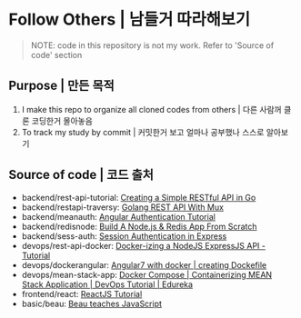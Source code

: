 Follow Others | 남들거 따라해보기
==============

> NOTE: code in this repository is not my work. Refer to 'Source of code' section

## Purpose | 만든 목적
1. I make this repo to organize all cloned codes from others | 다른 사람꺼 클론 코딩한거 몰아놓음
2. To track my study by commit | 커밋한거 보고 얼마나 공부했나 스스로 알아보기

## Source of code | 코드 출처
- backend/rest-api-tutorial: [Creating a Simple RESTful API in Go](https://youtu.be/W5b64DXeP0o)
- backend/restapi-traversy: [Golang REST API With Mux](https://youtu.be/SonwZ6MF5BE)
- backend/meanauth: [Angular Authentication Tutorial](https://www.youtube.com/playlist?list=PLC3y8-rFHvwg2RBz6UplKTGIXREj9dV0G)
- backend/redisnode: [Build A Node.js & Redis App From Scratch](https://youtu.be/9S-mphgE5fA)
- backend/sess-auth: [Session Authentication in Express](https://youtu.be/OH6Z0dJ_Huk)
- devops/rest-api-docker: [Docker-izing a NodeJS ExpressJS API - Tutorial](https://www.youtube.com/watch?v=CsWoMpK3EtE)
- devops/dockerangular: [Angular7 with docker | creating Dockefile](https://www.youtube.com/watch?v=na2DqaoBlUc)
- devops/mean-stack-app: [Docker Compose | Containerizing MEAN Stack Application | DevOps Tutorial | Edureka](https://www.youtube.com/watch?v=WZa7GsqyS3w)
- frontend/react: [ReactJS Tutorial](https://youtu.be/QFaFIcGhPoM)
- basic/beau: [Beau teaches JavaScript](https://www.youtube.com/playlist?list=PLWKjhJtqVAbmoiNlqLJg1gxEjEuKHHcn_)
